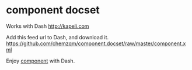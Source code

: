 # component docset

 Works with Dash
 http://kapeli.com

 Add this feed url to Dash, and download it.
 https://github.com/chemzqm/component.docset/raw/master/component.xml


 Enjoy [component](https://github.com/component/component) with Dash.

